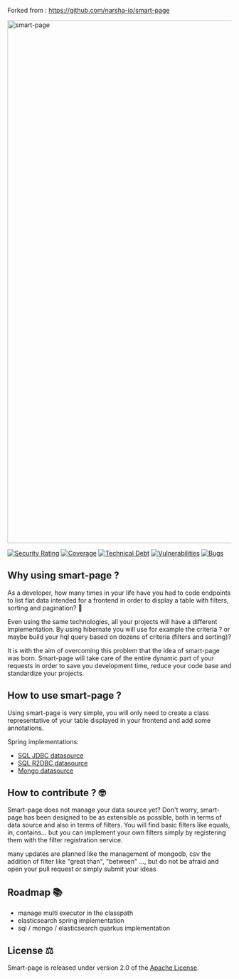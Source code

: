 Forked from : https://github.com/narsha-io/smart-page

<img width="1176" alt="smart-page" src="https://github.com/narsha-io/smart-page/assets/95120893/24c506b6-75db-44dd-b6af-c3bb2c14f3c6">


[![Security Rating](https://sonarcloud.io/api/project_badges/measure?project=narsha-io_smart-page&metric=security_rating)](https://sonarcloud.io/summary/new_code?id=narsha-io_smart-page)
[![Coverage](https://sonarcloud.io/api/project_badges/measure?project=narsha-io_smart-page&metric=coverage)](https://sonarcloud.io/summary/new_code?id=narsha-io_smart-page)
[![Technical Debt](https://sonarcloud.io/api/project_badges/measure?project=narsha-io_smart-page&metric=sqale_index)](https://sonarcloud.io/summary/new_code?id=narsha-io_smart-page)
[![Vulnerabilities](https://sonarcloud.io/api/project_badges/measure?project=narsha-io_smart-page&metric=vulnerabilities)](https://sonarcloud.io/summary/new_code?id=narsha-io_smart-page)
[![Bugs](https://sonarcloud.io/api/project_badges/measure?project=narsha-io_smart-page&metric=bugs)](https://sonarcloud.io/summary/new_code?id=narsha-io_smart-page)

## Why using smart-page ?

As a developer, how many times in your life have you had to code endpoints to list flat data intended for a frontend in order to display a table with filters, sorting and pagination? 🤔

Even using the same technologies, all your projects will have a different implementation. By using hibernate you will use for example the criteria ? or maybe build your hql query based on dozens of criteria (filters and sorting)?

It is with the aim of overcoming this problem that the idea of smart-page was born. Smart-page will take care of the entire dynamic part of your requests in order to save you development time, reduce your code base and standardize your projects.

## How to use smart-page ?

Using smart-page is very simple, you will only need to create a class representative of your table displayed in your frontend and add some annotations.


Spring implementations: 
- [SQL JDBC datasource](smart-page-spring/smart-page-spring-jdbc-example)
- [SQL R2DBC datasource](smart-page-spring/smart-page-spring-r2dbc-example)
- [Mongo datasource](smart-page-spring/smart-page-spring-mongo-example)

## How to contribute ? 🤓

Smart-page does not manage your data source yet? Don't worry, smart-page has been designed to be as extensible as possible, both in terms of data source and also in terms of filters. You will find basic filters like equals, in, contains... but you can implement your own filters simply by registering them with the filter registration service.

many updates are planned like the management of mongodb, csv the addition of filter like "great than", "between" ..., but do not be afraid and open your pull request or simply submit your ideas

## Roadmap 📚

- manage multi executor in the classpath
- elasticsearch spring implementation
- sql / mongo / elasticsearch quarkus implementation


## License ⚖️
Smart-page is released under version 2.0 of the [Apache License](https://www.apache.org/licenses/LICENSE-2.0).
